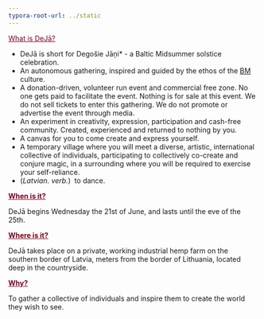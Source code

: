 ```yaml
---
typora-root-url: ../static
---
```


<span style="color:#77011e;"><u>What is DeJā?</u> </span>

* DeJā is short for Degošie Jāņi* - a Baltic Midsummer solstice celebration. 
* An autonomous gathering, inspired and guided by the ethos of the [BM](http://burningman.org/) culture.
* A donation-driven, volunteer run event and commercial free zone. No one gets paid to facilitate the event.  Nothing is for sale at this event.  We do not sell tickets to enter this gathering. We do not promote or advertise the event through media. 
* An experiment in creativity, expression, participation and cash-free community.  Created, experienced and returned to nothing by you. 
* A  canvas for you to come create and express yourself.  
* A temporary village where you will meet a diverse, artistic, international collective of individuals, participating to collectively co-create and conjure magic,  in a surrounding where you will be required to exercise your self-reliance.  
* (*Latvian. verb.*)  to dance.  

**<span style="color:#77011e;"><u>When is it?**</u></span>

DeJā begins Wednesday the 21st of June, and lasts until the eve of the 25th.

**<span style="color:#77011e;"><u>Where is it?**</u></span>

DeJā takes place on a private, working industrial hemp farm on the southern border of Latvia, meters from the border of Lithuania, located deep in the countryside.  

**<span style="color:#77011e;"><u>Why?**</u></span>

To gather a collective of individuals and inspire them to create the world they wish to see.

